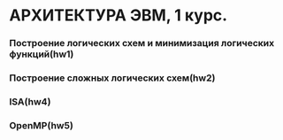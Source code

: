 # АРХИТЕКТУРА ЭВМ, 1 курс.

### Построение логических схем и минимизация логических функций(hw1)
### Построение сложных логических схем(hw2)
### ISA(hw4)
### OpenMP(hw5)
